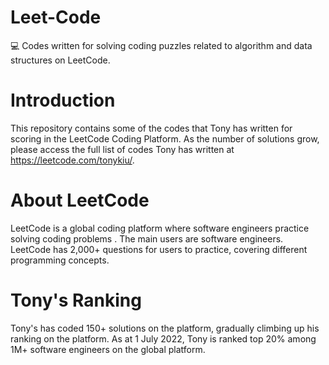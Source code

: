 # Leet-Code
:computer: Codes written for solving coding puzzles related to algorithm and data structures on LeetCode.

# Introduction

This repository contains some of the codes that Tony has written for scoring in the LeetCode Coding Platform. As the number of solutions grow, please access the full list of codes Tony has written at https://leetcode.com/tonykiu/.

# About LeetCode

LeetCode is a global coding platform where software engineers practice solving coding problems . The main users are software engineers. LeetCode has 2,000+ questions for users to practice, covering different programming concepts.

# Tony's Ranking

Tony's has coded 150+ solutions on the platform, gradually climbing up his ranking on the platform. As at 1 July 2022, Tony is ranked top 20% among 1M+ software engineers on the global platform.
